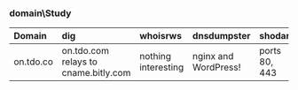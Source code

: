 ### domain\Study

| Domain    | dig                                  | whoisrws            | dnsdumpster          | shodan        | censys     |
|:----------|:-------------------------------------|:--------------------|:---------------------|:--------------|:-----------|
| on.tdo.co | on.tdo.com relays to cname.bitly.com | nothing interesting | nginx and WordPress! | ports 80, 443 | amazonaws! |